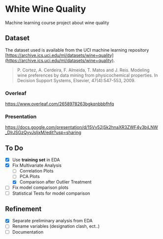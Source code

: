 # White Wine Quality

Machine learning course project about wine quality

## Dataset

The dataset used is available from the UCI machine learning
repository [https://archive.ics.uci.edu/ml/datasets/wine+quality](https://archive.ics.uci.edu/ml/datasets/wine+quality).

> P. Cortez, A. Cerdeira, F. Almeida, T. Matos and J. Reis. Modeling wine preferences by data mining from physicochemical properties. In Decision Support Systems, Elsevier, 47(4):547-553, 2009.

### Overleaf

https://www.overleaf.com/2658978263bgkqnbbbfhfq

### Presentation

https://docs.google.com/presentation/d/15Vv52jSk2hnaXR3ZWF4y3bjLNW_DlrJSGzQyvJsIjxM/edit?usp=sharing

## To Do

- [x] Use **training set** in EDA
- [x] Fix Multivariate Analysis
  - [ ] Correlation Plots
  - [ ] PCA Plots
  - [x] Comparison after Outlier Treatment
- [ ] Fix model comparison plots   
- [ ] Statistical Tests for model comparison

## Refinement 

- [x] Separate preliminary analysis from EDA
- [ ] Rename variables (designation clash, ect..)  
- [ ] Documentation
